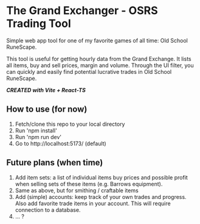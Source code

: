 # The Grand Exchanger - OSRS Trading Tool
Simple web app tool for one of my favorite games of all time: Old School RuneScape.

This tool is useful for getting hourly data from the Grand Exchange. It lists all items, buy and sell prices, margin and volume.
Through the UI filter, you can quickly and easily find potential lucrative trades in Old School RuneScape. 

_**CREATED with Vite + React-TS**_

## How to use (for now)
1. Fetch/clone this repo to your local directory
3. Run 'npm install'
4. Run 'npm run dev'
5. Go to http://localhost:5173/ (default)

## Future plans (when time)
1. Add item sets: a list of individual items buy prices and possible profit when selling sets of these items (e.g. Barrows equipment).
2. Same as above, but for smithing / craftable items
3. Add (simple) accounts: keep track of your own trades and progress. Also add favorite trade items in your account. This will require connection to a database.
4. ... ?
